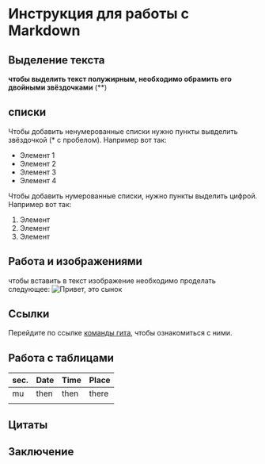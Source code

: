 # Инструкция для работы с Markdown

## Выделение текста
**чтобы выделить текст полужирным, необходимо обрамить его двойными звёздочками** (**)
## списки
Чтобы добавить ненумерованные списки нужно пункты вывделить звёздочкой (* с пробелом).
Например вот так:
* Элемент 1
* Элемент 2
* Элемент 3
* Элемент 4

Чтобы добавить нумерованные списки, нужно пункты выделить цифрой. 
Например вот так:

1. Элемент
2. Элемент
3. Элемент

## Работа и изображениями
чтобы вставить в текст изображение необходимо проделать следующее:
![Привет, это сынок][Isakov_Gosha3.jpeg]

## Ссылки
Перейдите по ссылке
[команды гита](/Users/aleksandrisakov/Downloads/GB/GIT/git_comands.md), чтобы ознакомиться с ними.

## Работа с таблицами

| sec. | Date    | Time  | Place   |
|------|---------|-------|---------|
| mu   | then    | then  | there   |
|      |         |       |         |

## Цитаты

## Заключение

[Isakov_Gosha3.jpeg]: Isakov_Gosha3.jpeg
